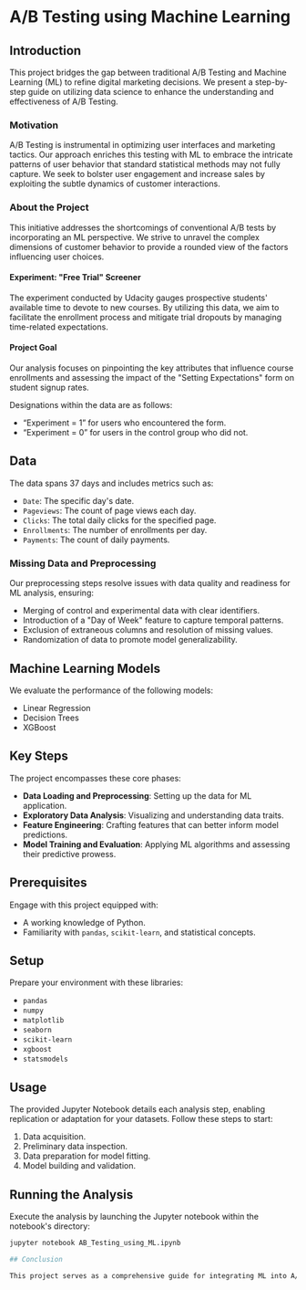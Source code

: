 # A/B Testing using Machine Learning

## Introduction

This project bridges the gap between traditional A/B Testing and Machine Learning (ML) to refine digital marketing decisions. We present a step-by-step guide on utilizing data science to enhance the understanding and effectiveness of A/B Testing.

### Motivation

A/B Testing is instrumental in optimizing user interfaces and marketing tactics. Our approach enriches this testing with ML to embrace the intricate patterns of user behavior that standard statistical methods may not fully capture. We seek to bolster user engagement and increase sales by exploiting the subtle dynamics of customer interactions.

### About the Project

This initiative addresses the shortcomings of conventional A/B tests by incorporating an ML perspective. We strive to unravel the complex dimensions of customer behavior to provide a rounded view of the factors influencing user choices.

#### Experiment: "Free Trial" Screener

The experiment conducted by Udacity gauges prospective students' available time to devote to new courses. By utilizing this data, we aim to facilitate the enrollment process and mitigate trial dropouts by managing time-related expectations.

#### Project Goal

Our analysis focuses on pinpointing the key attributes that influence course enrollments and assessing the impact of the "Setting Expectations" form on student signup rates.

Designations within the data are as follows:
- “Experiment = 1” for users who encountered the form.
- “Experiment = 0” for users in the control group who did not.

## Data

The data spans 37 days and includes metrics such as:

- `Date`: The specific day's date.
- `Pageviews`: The count of page views each day.
- `Clicks`: The total daily clicks for the specified page.
- `Enrollments`: The number of enrollments per day.
- `Payments`: The count of daily payments.

### Missing Data and Preprocessing

Our preprocessing steps resolve issues with data quality and readiness for ML analysis, ensuring:

- Merging of control and experimental data with clear identifiers.
- Introduction of a "Day of Week" feature to capture temporal patterns.
- Exclusion of extraneous columns and resolution of missing values.
- Randomization of data to promote model generalizability.

## Machine Learning Models

We evaluate the performance of the following models:

- Linear Regression
- Decision Trees
- XGBoost

## Key Steps

The project encompasses these core phases:

- **Data Loading and Preprocessing**: Setting up the data for ML application.
- **Exploratory Data Analysis**: Visualizing and understanding data traits.
- **Feature Engineering**: Crafting features that can better inform model predictions.
- **Model Training and Evaluation**: Applying ML algorithms and assessing their predictive prowess.

## Prerequisites

Engage with this project equipped with:

- A working knowledge of Python.
- Familiarity with `pandas`, `scikit-learn`, and statistical concepts.

## Setup

Prepare your environment with these libraries:

- `pandas`
- `numpy`
- `matplotlib`
- `seaborn`
- `scikit-learn`
- `xgboost`
- `statsmodels`

## Usage

The provided Jupyter Notebook details each analysis step, enabling replication or adaptation for your datasets. Follow these steps to start:

1. Data acquisition.
2. Preliminary data inspection.
3. Data preparation for model fitting.
4. Model building and validation.

## Running the Analysis

Execute the analysis by launching the Jupyter notebook within the notebook's directory:

```bash
jupyter notebook AB_Testing_using_ML.ipynb

## Conclusion

This project serves as a comprehensive guide for integrating ML into A/B testing frameworks. It demonstrates how ML can be applied to real-world business problems, providing a more nuanced understanding of user behavior and driving more effective business strategies.

